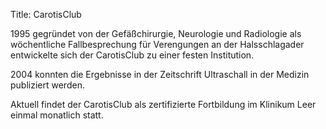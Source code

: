 Title: CarotisClub

1995 gegründet von der Gefäßchirurgie, Neurologie und Radiologie als
wöchentliche Fallbesprechung für Verengungen an der Halsschlagader
entwickelte sich der CarotisClub zu einer festen Institution. 

2004 konnten die Ergebnisse in der Zeitschrift Ultraschall in der Medizin publiziert werden.

Aktuell findet der CarotisClub als zertifizierte Fortbildung im Klinikum Leer einmal monatlich statt.  
